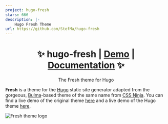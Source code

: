 ```yaml
---
project: hugo-fresh
stars: 666
description: |-
    Hugo Fresh Theme
url: https://github.com/StefMa/hugo-fresh
---
```


<h1 align="center"> ✨ hugo-fresh | <a href="https://hugo-fresh.vercel.app">Demo</a> | <a href="https://stefma.github.io/hugo-fresh">Documentation</a> ✨ </h1>
<p align="center">The Fresh theme for Hugo</p>


**Fresh** is a theme for the [Hugo](https://gohugo.io) static site generator adapted from the gorgeous, [Bulma](https://bulma.io)-based theme of the same name from [CSS Ninja](https://cssninja.io/product/fresh). You can find a live demo of the original theme [here](https://fresh.cssninja.io/) and a live demo of the Hugo theme [here](https://hugo-fresh.vercel.app).

![Fresh theme logo](images/screenshot.png)

